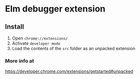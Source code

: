 # Elm debugger extension

## Install

1. Open `chrome://extensions/`
1. Activate `developer mode`
1. Load the contents of the `src` folder as an unpacked extension

### More info at
https://developer.chrome.com/extensions/getstarted#unpacked
